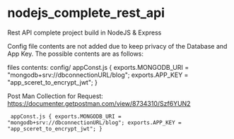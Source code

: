 # nodejs_complete_rest_api
Rest API complete project build in NodeJS &amp; Express

Config file contents are not added due to keep privacy of the Database and App Key. The possible contents are as follows:

files contents:
config/
    appConst.js
    {
      exports.MONGODB_URI = "mongodb+srv://dbconnectionURL/blog";
      exports.APP_KEY = "app_sceret_to_encrypt_jwt";
    }


Post Man Collection for Request:
https://documenter.getpostman.com/view/8734310/Szf6YUN2

<code> appConst.js
    {
      exports.MONGODB_URI = "mongodb+srv://dbconnectionURL/blog";
      exports.APP_KEY = "app_sceret_to_encrypt_jwt";
    } </code>

